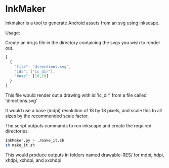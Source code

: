 InkMaker
========

Inkmaker is a tool to generate Android assets from an svg using inkscape.

Usage:

Create an ink.js file in the directory containing the svgs you wish to render out.

```javascript
[
  {
    "file": "directions.svg",
    "ids": ["ic_dir"],
    "base": [18,18]
  }
]
```

This file would render out a drawing with id 'ic_dir' from a file called 'directions.svg'

It would use a base (mdpi) resolution of 18 by 18 pixels, and scale this to all sizes by the 
recommended scale factor.

The script outputs commands to run inkscape and create the required directories.

```bash
InkMaker.py > ./make_it.sh
sh make_it.sh
```

This would produce outputs in folders named drawable-RES/ for mdpi, hdpi, xhdpi, xxhdpi, and xxxhdpi